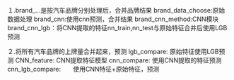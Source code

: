 １.brand_...是按汽车品牌分别处理后，合并品牌结果
	brand_data_choose:原始数据处理
	brand_cnn:使用cnn预测，合并结果
	brand_cnn_method:CNN模块
	brand_cnn_lgb：将CNN提取的特征nn_train,nn_test与原始特征合并后使用LGB预测

２.将所有汽车品牌的上牌量合并起来，预测
	lgb_compare:  原始特征使用LGB预测
	CNN_feature:  CNN提取特征模型	
	cnn_compare:  使用CNN提取的特征预测
	cnn_lgb_compare:　　使用CNN特征+原始特征，预测
